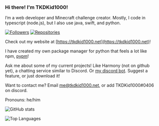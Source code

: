 ### Hi there! I'm TKDKid1000!

I’m a web developer and Minecraft challenge creator. 
Mostly, I code in typescript (node.js), but I also use java, swift, and python. 

[![Followers](https://img.shields.io/badge/dynamic/json?color=green&label=Followers&query=followers&url=https%3A%2F%2Fapi.github.com%2Fusers%2FTKDKid1000)](https://github.com/TKDKid1000?tab=followers)
[![Repositories](https://img.shields.io/badge/dynamic/json?color=blue&label=Repositories&query=public_repos&url=https%3A%2F%2Fapi.github.com%2Fusers%2FTKDKid1000)](https://github.com/TKDKid1000?tab=repositories)

Check out my website at [https://tkdkid1000.net](https://tkdkid1000.net)!

I have created my own package manager for python that feels a lot like npm, [pypm](https://www.npmjs.com/package/@tkdkid1000/pypm)!

Ask me about some of my current projects! Like Harmony (not on github yet), a chatting service similar to Discord. Or [my discord bot](https://github.com/TKDKid1000/Discord-Typescript-Bot). Suggest a feature, or just download it!

Want to contact me? Email [me@tkdkid1000.net](mailto:me@tkdkid1000.net), or add TKDKid1000#0406 on discord. 

Pronouns: he/him

![GitHub stats](https://github-readme-stats.vercel.app/api?username=TKDKid1000&theme=merko)

<!--[![Armis World](https://github-readme-stats.vercel.app/api/pin/?username=The-Epic-Server&repo=Armis-World&theme=merko)](https://github.com/The-Epic-Server/Armis-World)-->

![Top Languages](https://github-readme-stats.vercel.app/api/top-langs/?username=TKDKid1000&layout=compact&theme=merko)
